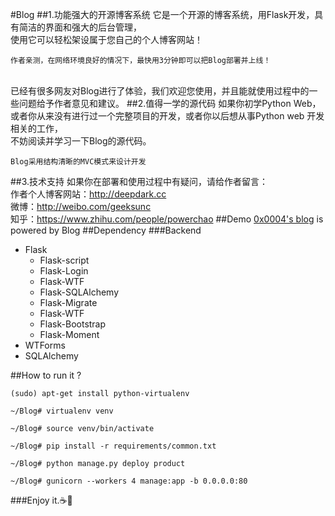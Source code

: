#Blog
##1.功能强大的开源博客系统
它是一个开源的博客系统，用Flask开发，具有简洁的界面和强大的后台管理，
<br/>使用它可以轻松架设属于您自己的个人博客网站！
```
作者亲测，在网络环境良好的情况下，最快用3分钟即可以把Blog部署并上线！
```
<br/>已经有很多网友对Blog进行了体验，我们欢迎您使用，并且能就使用过程中的一些问题给予作者意见和建议。
##2.值得一学的源代码
如果你初学Python Web，或者你从来没有进行过一个完整项目的开发，或者你以后想从事Python web 开发相关的工作，
<br/>不妨阅读并学习一下Blog的源代码。
```
Blog采用结构清晰的MVC模式来设计开发
```
##3.技术支持
如果你在部署和使用过程中有疑问，请给作者留言：
<br/>作者个人博客网站：http://deepdark.cc
<br/>微博：http://weibo.com/geeksunc
<br/>知乎：https://www.zhihu.com/people/powerchao
##Demo
[0x0004's blog](deepdark.cc) is powered by Blog
##Dependency
###Backend
* Flask  
    * Flask-script
    * Flask-Login
    * Flask-WTF
    * Flask-SQLAlchemy
    * Flask-Migrate
    * Flask-WTF
    * Flask-Bootstrap
    * Flask-Moment
* WTForms
* SQLAlchemy

##How to run it ?
```
(sudo) apt-get install python-virtualenv
```
```
~/Blog# virtualenv venv
```
```
~/Blog# source venv/bin/activate
```
```
~/Blog# pip install -r requirements/common.txt
```
```
~/Blog# python manage.py deploy product
```
```
~/Blog# gunicorn --workers 4 manage:app -b 0.0.0.0:80
```
###Enjoy it.:coffee::lollipop:
